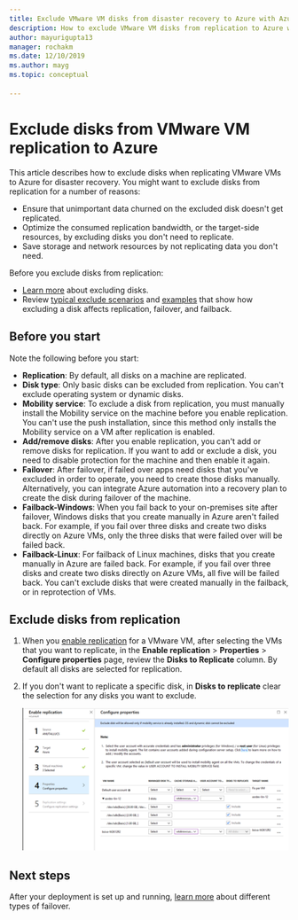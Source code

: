 ```yaml
---
title: Exclude VMware VM disks from disaster recovery to Azure with Azure Site Recovery 
description: How to exclude VMware VM disks from replication to Azure with Azure Site Recovery.
author: mayurigupta13
manager: rochakm
ms.date: 12/10/2019
ms.author: mayg
ms.topic: conceptual

---
```


# Exclude disks from VMware VM replication to Azure

This article describes how to exclude disks when replicating VMware VMs to Azure for disaster recovery. You might want to exclude disks from replication for a number of reasons:

- Ensure that unimportant data churned on the excluded disk doesn't get replicated.
- Optimize the consumed replication bandwidth, or the target-side resources, by excluding disks you don't need to replicate.
- Save storage and network resources by not replicating data you don't need.

Before you exclude disks from replication:

- [Learn more](exclude-disks-replication.md) about excluding disks.
- Review [typical exclude scenarios](exclude-disks-replication.md#typical-scenarios) and [examples](exclude-disks-replication.md#example-1-exclude-the-sql-server-tempdb-disk) that show how excluding a disk affects replication, failover, and failback.

## Before you start

 Note the following before you start:

- **Replication**: By default, all disks on a machine are replicated.
- **Disk type**: Only basic disks can be excluded from replication. You can't exclude operating system or dynamic disks.
- **Mobility service**: To exclude a disk from replication, you must manually install the Mobility service on the machine before you enable replication. You can't use the push installation, since this method only installs the Mobility service on a VM after replication is enabled.  
- **Add/remove disks**: After you enable replication, you can't add or remove disks for replication. If you want to add or exclude a disk, you need to disable protection for the machine and then enable it again.
- **Failover**: After failover, if failed over apps need disks that you've excluded in order to operate, you need to create those disks manually. Alternatively, you can  integrate Azure automation into a recovery plan to create the disk during failover of the machine.
- **Failback-Windows**: When you fail back to your on-premises site after failover, Windows disks that you create manually in Azure aren't failed back. For example, if you fail over three disks and create two disks directly on Azure VMs, only the three disks that were failed over will be failed back.
- **Failback-Linux**: For failback of Linux machines, disks that you create manually in Azure are failed back. For example, if you fail over three disks and create two disks directly on Azure VMs, all five will be failed back. You can't exclude disks that were created manually in the failback, or in reprotection of VMs.



## Exclude disks from replication

1. When you [enable replication](site-recovery-hyper-v-site-to-azure.md) for a VMware VM, after selecting the VMs that you want to replicate, in the **Enable replication** > **Properties** > **Configure properties** page, review the **Disks to Replicate** column. By default all disks are selected for replication.
2. If you don't want to replicate a specific disk, in **Disks to replicate** clear the selection for any disks you want to exclude. 

    ![Exclude disks from replication](./media/vmware-azure-exclude-disk/enable-replication-exclude-disk1.png)



## Next steps
After your deployment is set up and running, [learn more](failover-failback-overview.md) about different types of failover.
